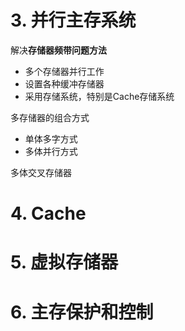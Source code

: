 # 3. 并行主存系统

解决**存储器频带问题方法**

- 多个存储器并行工作
- 设置各种缓冲存储器
- 采用存储系统，特别是Cache存储系统

多存储器的组合方式

- 单体多字方式
- 多体并行方式

多体交叉存储器

# 4. Cache

# 5. 虚拟存储器

# 6. 主存保护和控制